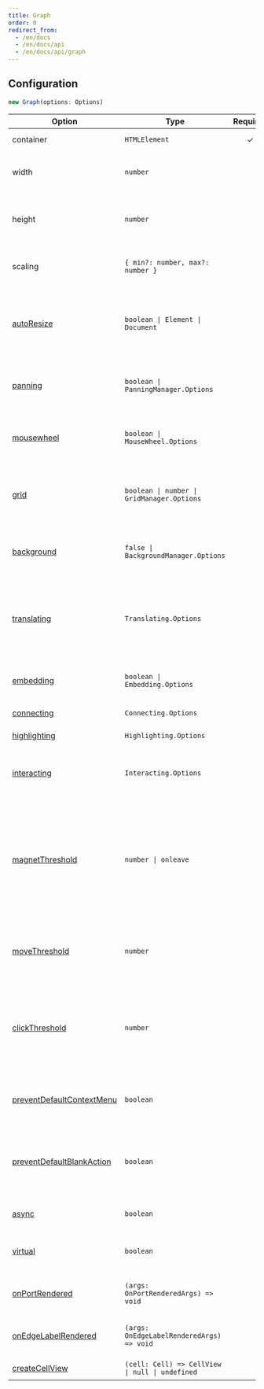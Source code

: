 ```yaml
---
title: Graph
order: 0
redirect_from:
  - /en/docs
  - /en/docs/api
  - /en/docs/api/graph
---
```


## Configuration

```ts
new Graph(options: Options)
```

| Option | Type | Required | Description | Default Value |
| --- | --- | :-: | --- | --- |
| container | `HTMLElement` | ✓ | The container of the canvas. |  |
| width | `number` |  | The width of the canvas, defaults to the container width. | - |
| height | `number` |  | The height of the canvas, defaults to the container height. | - |
| scaling | `{ min?: number, max?: number }` |  | The minimum and maximum zoom levels of the canvas. | `{ min: 0.01, max: 16 }` |
| [autoResize](/en/docs/tutorial/basic/graph#canvas-size) | `boolean \| Element \| Document` |  | Whether to listen to container size changes and automatically update the canvas size. | `false` |
| [panning](/en/docs/api/graph/panning) | `boolean \| PanningManager.Options` |  | Whether the canvas can be panned, defaults to disabled. | `false` |
| [mousewheel](/en/docs/api/graph/mousewheel) | `boolean \| MouseWheel.Options` |  | Whether the mouse wheel can zoom, defaults to disabled. | `false` |
| [grid](/en/docs/api/graph/grid) | `boolean \| number \| GridManager.Options` |  | The grid, defaults to a 10px grid but does not draw the grid background. | `false` |
| [background](/en/docs/api/graph/background) | `false \| BackgroundManager.Options` |  | The background, defaults to not drawing the background. | `false` |
| [translating](/en/docs/api/interacting/interaction#moving-range) | `Translating.Options` |  | Restricts node movement. After a node is moved, automatically offset when it overlaps with other nodes.  | `{ restrict: false， autoOffset: true }` |
| [embedding](/en/docs/api/interacting/interaction#embedding) | `boolean \| Embedding.Options` |  | Whether to enable nested nodes, defaults to disabled. | `false` |
| [connecting](/en/docs/api/interacting/interaction#connecting) | `Connecting.Options` |  | The connection options. | `{ snap: false, ... }` |
| [highlighting](/en/docs/api/interacting/interaction#highlighting) | `Highlighting.Options` |  | The highlighting options. | `{...}` |
| [interacting](/en/docs/api/interacting/interaction#restrictions) | `Interacting.Options` |  | Customizes the interaction behavior of nodes and edges. | `{ edgeLabelMovable: false }` |
| [magnetThreshold](/en/docs/api/graph/view#magnetthreshold) | `number \| onleave` |  | The number of times the mouse can move before triggering a connection, or set to `onleave` to trigger a connection when the mouse leaves an element. | `0` |
| [moveThreshold](/en/docs/api/graph/view#movethreshold) | `number` |  | The number of times the mouse can move before triggering a `mousemove` event. | `0` |
| [clickThreshold](/en/docs/api/graph/view#clickthreshold) | `number` |  | When the mouse moves more than the specified number of times, the mouse click event will not be triggered. | `0` |
| [preventDefaultContextMenu](/en/docs/api/graph/view#preventdefaultcontextmenu) | `boolean` |  | Whether to disable the browser's default right-click menu. | `true` |
| [preventDefaultBlankAction](/en/docs/api/graph/view#preventdefaultblankaction) | `boolean` |  | Whether to disable the default mouse behavior when clicking on a blank area of the canvas. | `true` |
| [async](/en/docs/api/graph/view#async) | `boolean` |  | Whether to render asynchronously. | `true` |
| [virtual](/en/docs/api/graph/view#virtual) | `boolean` |  | Whether to only render the visible area of the canvas. | `false` |
| [onPortRendered](/en/docs/api/graph/view#onportrendered) | `(args: OnPortRenderedArgs) => void` |  | The callback triggered when a port is rendered. | - |
| [onEdgeLabelRendered](/en/docs/api/graph/view#onedgelabelrendered) | `(args: OnEdgeLabelRenderedArgs) => void` |  | The callback triggered when an edge label is rendered. | - |
| [createCellView](/en/docs/api/graph/view#createcellview) | `(cell: Cell) => CellView \| null \| undefined` |  | Customizes the view of a cell. | - |
